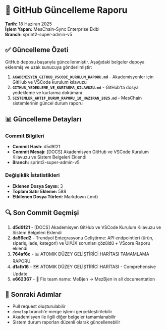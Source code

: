 # 🚀 GitHub Güncelleme Raporu

**Tarih:** 18 Haziran 2025  
**İşlem Yapan:** MesChain-Sync Enterprise Ekibi  
**Branch:** sprint2-super-admin-v5

## ✅ Güncelleme Özeti

GitHub deposu başarıyla güncellenmiştir. Aşağıdaki belgeler depoya eklenmiş ve uzak sunucuya gönderilmiştir:

1. **`AKADEMISYEN_GITHUB_VSCODE_KURULUM_RAPORU.md`** - Akademisyenler için GitHub ve VSCode kurulum kılavuzu
2. **`GITHUB_YEDEKLEME_VE_KURTARMA_KILAVUZU.md`** - GitHub'ta dosya yedekleme ve kurtarma dokümanı
3. **`SISTEMLER_AKTIF_DURUM_RAPORU_18_HAZIRAN_2025.md`** - MesChain sistemlerinin güncel durum raporu

## 📊 Güncelleme Detayları

### Commit Bilgileri
- **Commit Hash:** d5d9f21
- **Commit Mesajı:** [DOCS] Akademisyen GitHub ve VSCode Kurulum Kılavuzu ve Sistem Belgeleri Eklendi
- **Branch:** sprint2-super-admin-v5

### Değişiklik İstatistikleri
- **Eklenen Dosya Sayısı:** 3
- **Toplam Satır Ekleme:** 588
- **Etkilenen Dosya Türleri:** Markdown (.md)

## 🔍 Son Commit Geçmişi

1. **d5d9f21** - [DOCS] Akademisyen GitHub ve VSCode Kurulum Kılavuzu ve Sistem Belgeleri Eklendi
2. **da56ed2** - Trendyol Entegrasyonu Geliştirme: API endpointleri (ürün, sipariş, iade, kategori) ve UI/UX sorunları çözüldü + VScore Raporu eklendi
3. **764af6c** - 📊 ATOMIK DÜZEY GELİŞTİRİCİ HARİTASI TAMAMLAMA RAPORU
4. **d1afb16** - 🗺️ ATOMIK DÜZEY GELİŞTİRİCİ HARİTASI - Comprehensive Update
5. **e662367** - 🔧 Fix team name: MeBjen → MezBjen in all documentation

## 📝 Sonraki Adımlar

- Pull request oluşturulabilir
- `develop` branch'e merge işlemi gerçekleştirilebilir
- Akademisyen ile ilgili diğer belgeler tamamlanabilir
- Sistem durum raporları düzenli olarak güncellenebilir
